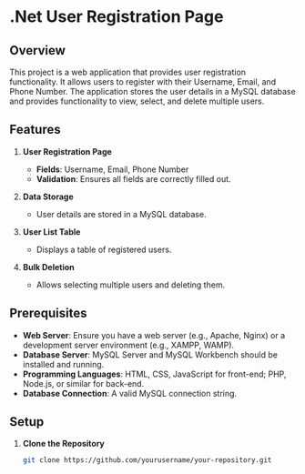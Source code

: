 # .Net User Registration Page

## Overview

This project is a web application that provides user registration functionality. It allows users to register with their Username, Email, and Phone Number. The application stores the user details in a MySQL database and provides functionality to view, select, and delete multiple users.

## Features

1. **User Registration Page**
   - **Fields**: Username, Email, Phone Number
   - **Validation**: Ensures all fields are correctly filled out.

2. **Data Storage**
   - User details are stored in a MySQL database.

3. **User List Table**
   - Displays a table of registered users.

4. **Bulk Deletion**
   - Allows selecting multiple users and deleting them.

## Prerequisites

- **Web Server**: Ensure you have a web server (e.g., Apache, Nginx) or a development server environment (e.g., XAMPP, WAMP).
- **Database Server**: MySQL Server and MySQL Workbench should be installed and running.
- **Programming Languages**: HTML, CSS, JavaScript for front-end; PHP, Node.js, or similar for back-end.
- **Database Connection**: A valid MySQL connection string.

## Setup

1. **Clone the Repository**
   ```bash
   git clone https://github.com/yourusername/your-repository.git
